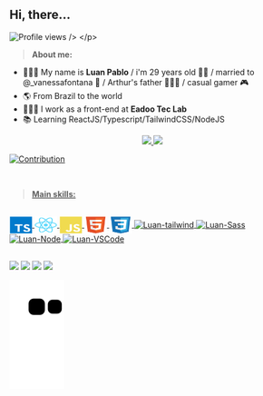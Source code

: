 ## Hi, there...

<div>
<p align="left"> <img src="https://komarev.com/ghpvc/?username=luanpablocs&color=blue" alt="Profile views /> </p>"
</div>

 > **About me:**
  
- 🙆🏻‍♂️ My name is <b>Luan Pablo</b> / i'm 29 years old 🙌🏻 / married to @_vanessafontana 💍 / Arthur's father 👶🏻💚 / casual gamer 🎮
- 🌎 From Brazil to the world
- 👨🏻‍💻 I work as a front-end at <b>Eadoo Tec Lab</b>
- 📚 Learning ReactJS/Typescript/TailwindCSS/NodeJS


<div align="center">
  <a href="https://www.linkedin.com/in/luan-pablo-161181211/">
  <img height="180em" src="https://github-readme-stats.vercel.app/api?username=luanpablocs&show_icons=true&theme=light&include_all_commits=true&count_private=true"/>
  <img height="180em" src="https://github-readme-stats.vercel.app/api/top-langs/?username=luanpablocs&layout=compact&langs_count=7&theme=light"/>
</div>
 
![Contribution](https://activity-graph.herokuapp.com/graph?username=luanpablocs&theme=nord&hide_border=true&area=true)
 
<br>
 
  > **Main skills:**
 
<div style="display: inline_block"><br>
  <img align="center" alt="Luan-Ts" height="30" width="40" src="https://raw.githubusercontent.com/devicons/devicon/master/icons/typescript/typescript-plain.svg">
  <img align="center" alt="Luan-React" height="30" width="40" src="https://raw.githubusercontent.com/devicons/devicon/master/icons/react/react-original.svg">
  <img align="center" alt="Luan-Js" height="30" width="40" src="https://raw.githubusercontent.com/devicons/devicon/master/icons/javascript/javascript-plain.svg">
  <img align="center" alt="Luan-HTML" height="30" width="40" src="https://raw.githubusercontent.com/devicons/devicon/master/icons/html5/html5-original.svg">
  <img align="center" alt="Luan-CSS" height="30" width="40" src="https://raw.githubusercontent.com/devicons/devicon/master/icons/css3/css3-original.svg">
  <img align="center" alt="Luan-tailwind" height="30" width="40" src="https://cdn.jsdelivr.net/gh/devicons/devicon/icons/tailwindcss/tailwindcss-plain.svg" />
  <img align="center" alt="Luan-Sass" height="30" width="40" src="https://cdn.jsdelivr.net/gh/devicons/devicon/icons/sass/sass-original.svg" />
  <img align="center" alt="Luan-Node" height="35" width="45" src="https://cdn.jsdelivr.net/gh/devicons/devicon/icons/nodejs/nodejs-original-wordmark.svg" />
  <img align="center" alt="Luan-VSCode" height="30" width="40" src="https://cdn.jsdelivr.net/gh/devicons/devicon/icons/vscode/vscode-original.svg" />
  
</div>

##

<div> 
  <a href="https://instagram.com/luanpablocs" target="_blank"><img src="https://img.shields.io/badge/-Instagram-%23E4405F?style=for-the-badge&logo=instagram&logoColor=white" target="_blank"></a>
  <a href = "mailto:luanpablo@outlook.com"><img src="https://img.shields.io/badge/Outlook-0078D4?style=for-the-badge&logo=microsoft-outlook&logoColor=white" target="_blank"></a>
  <a href="https://www.linkedin.com/in/luan-pablo-161181211/" target="_blank"><img src="https://img.shields.io/badge/-LinkedIn-%230077B5?style=for-the-badge&logo=linkedin&logoColor=white" target="_blank"></a>
  <a href="https://account.xbox.com/pt-BR/Profile?GamerTag=luanpablocs" target="_blank"><img	src="https://img.shields.io/badge/Xbox-107C10?style=for-the-badge&logo=xbox&logoColor=white" target="_blank"><a/>
 
  ![Snake animation](https://github.com/rafaballerini/rafaballerini/blob/output/github-contribution-grid-snake.svg)
 
</div>
